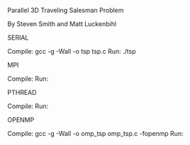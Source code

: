 Parallel 3D Traveling Salesman Problem

By Steven Smith and Matt Luckenbihl


SERIAL

Compile:   gcc -g -Wall -o tsp tsp.c
Run:       ./tsp <var>


MPI

Compile: 
Run: 


PTHREAD

Compile: 
Run: 


OPENMP

Compile: gcc -g -Wall -o omp_tsp omp_tsp.c -fopenmp
Run: 
